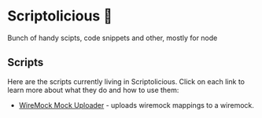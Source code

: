 # Scriptolicious :strawberry:
Bunch of handy scipts, code snippets and other, mostly for node

## Scripts

Here are the scripts currently living in Scriptolicious. Click on each link to learn more about what they do and how to use them:

- [WireMock Mock Uploader](./wiremock-mock-uploader/README.md) - uploads wiremock mappings to a wiremock.


